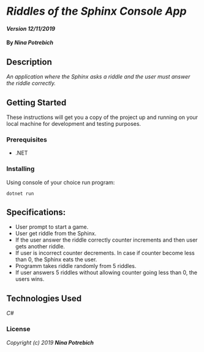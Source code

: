 # _Riddles of the Sphinx Console App_

#### _Version 12/11/2019_

#### By _**Nina Potrebich**_

## Description

_An application where the Sphinx asks a riddle and the user must answer the riddle correctly._

## Getting Started

These instructions will get you a copy of the project up and running on your local machine for development and testing purposes.

### Prerequisites

* .NET

### Installing

Using console of your choice run program: 
```
dotnet run
```

## Specifications:
* User prompt to start a game.
* User get riddle from the Sphinx.
* If the user answer the riddle correctly counter increments and then user gets another riddle.
* If user is incorrect counter decrements. In case if counter become less than 0, the Sphinx eats the user.
* Programm takes riddle randomly from 5 riddles.
* If user answers 5 riddles without allowing counter going less than 0, the users wins.

## Technologies Used

_C#_

### License

*_Copyright (c) 2019 **Nina Potrebich**_*
